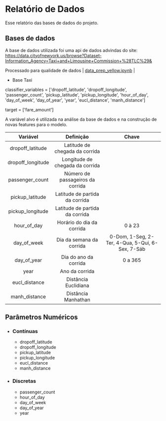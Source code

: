 
# Relatório de Dados

Esse relatório das bases de dados do projeto.


## Bases de dados

A base de dados utilizada foi uma api de dados advindas do site: https://data.cityofnewyork.us/browse?Dataset-Information_Agency=Taxi+and+Limousine+Commission+%28TLC%29&


Processado para qualidade de dados | [data_prep_yellow.ipynb](../../Code/DataPrep/data_prep_yellow.ipynb) | 


* Base Taxi

classifier_variables = ['dropoff_latitude', 'dropoff_longitude',
       'passenger_count', 'pickup_latitude', 'pickup_longitude', 'hour_of_day',
       'day_of_week', 'day_of_year', 'year', 'eucl_distance', 'manh_distance']
	   
target = ['fare_amount']

A variável alvo é utilizada na análise da base de dados e na construção de novas features para o modelo.



|    **Variável**   |           **Definição**           |                     **Chave**                    |
|:-----------------:|:---------------------------------:|:------------------------------------------------:|
| dropoff_latitude  | Latitude de chegada da corrida    |                                                  |
| dropoff_longitude | Longitude de chegada da corrida   | 					                               |
| passenger_count   | Número de passageiros da corrida  | 											       |
| pickup_latitude   | Latitude de partida da corrida    |                                                  |
| pickup_longitude  | Latitude de partida da corrida    | 					                               |
| hour_of_day       | Horário do dia da corrida         | 0 à 23                                           |
| day_of_week       | Dia da semana da corrida   		| 0-Dom, 1-Seg, 2-Ter, 4-Qua, 5-Qui, 6-Sex, 7-Sáb  |
| day_of_year       | Dia do ano da corrida      		| 0 a 365                                          |
| year		        | Ano da corrida      				|                                                  |
| eucl_distance     | Distância Euclidiana              |                                                  |
| manh_distance     | Distância Manhathan	            |                                                  |

		

## Parâmetros Numéricos
* ### Contínuas
    - dropoff_latitude
    - dropoff_longitude
    - pickup_latitude
    - pickup_longitude
    - eucl_distance
    - manh_distance
    
* ### Discretas
	- passenger_count
    - hour_of_day
    - day_of_week
	- day_of_year
	- year
    

